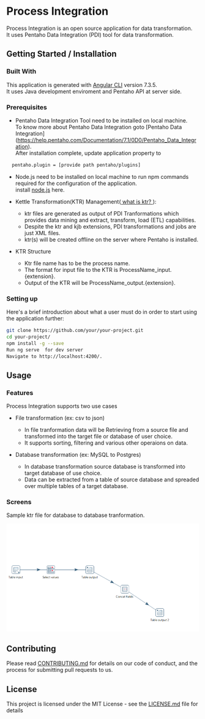 # Process Integration

Process Integration is an open source application for data transformation.  
It uses Pentaho Data Integration (PDI) tool for data transformation.  


## Getting Started / Installation


### Built With
 This application is generated with [Angular CLI](https://github.com/angular/angular-cli) version 7.3.5.    
 It uses Java development enviroment and Pentaho API at server side.

### Prerequisites
 - Pentaho Data Integration Tool need to be installed on local machine.  
  To know more about Pentaho Data Integration goto [Pentaho Data Integration]        (https://help.pentaho.com/Documentation/7.1/0D0/Pentaho_Data_Integration).    
 After installation complete, update application property to

  ```bash
    pentaho.plugin = [provide path pentaho/plugins]
 
 ```
 
- Node.js need to be installed on local machine to run npm commands required for the configuration of the application.  
   install [node.js](https://nodejs.org/en/) here.
- Kettle Transformation(KTR) Management([ what is ktr? ]()):
   - ktr files are generated as output of PDI Tranformations which provides data mining and extract, transform, load (ETL) capabilities. 
   - Despite the ktr and kjb extensions, PDI transformations and jobs are just XML files.
   - ktr(s) will be created offline on the server where Pentaho is installed.  
     
- KTR Structure
  - Ktr file name has to be the process name.
  - The format for input file to the KTR is ProcessName_input.{extension}.  
  - Output of the KTR will be ProcessName_output.{extension}.


### Setting up

Here's a brief introduction  about what a user must do in order to start using the application further:

```bash
git clone https://github.com/your/your-project.git
cd your-project/
npm install -g --save
Run ng serve  for dev server
Navigate to http://localhost:4200/. 
``` 

## Usage

### Features
Process Integration supports two use cases  
- File transformation (ex: csv to json)
   - In file tranformation data will be Retrieving from a source file and transformed into the target file or database of user choice.  
   - It supports sorting, filtering and various other operaions on data. 
     
- Database transformation (ex: MySQL to Postgres)
  - In database transformation source database is transformed into target database of use choice.
  - Data can be extracted from a table of source database and spreaded over multiple tables of a target database.


### Screens
  Sample ktr file for database to database tranformation.  
    
![ScreenShot](Web/src/assets/Screens/sampleKtr.png "Sample ktr")

## Contributing

Please read [CONTRIBUTING.md]() for details on our code of conduct, and the process for submitting pull requests to us.

## License

This project is licensed under the MIT License - see the [LICENSE.md](License.md) file for details


